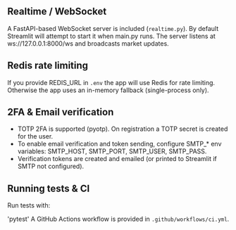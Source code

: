 Realtime / WebSocket
--------------------
A FastAPI-based WebSocket server is included (`realtime.py`). By default Streamlit will attempt to start it when main.py runs. The server listens at ws://127.0.0.1:8000/ws and broadcasts market updates.

Redis rate limiting
-------------------
If you provide REDIS_URL in `.env` the app will use Redis for rate limiting. Otherwise the app uses an in-memory fallback (single-process only).

2FA & Email verification
------------------------
- TOTP 2FA is supported (pyotp). On registration a TOTP secret is created for the user.
- To enable email verification and token sending, configure SMTP_* env variables: SMTP_HOST, SMTP_PORT, SMTP_USER, SMTP_PASS.
- Verification tokens are created and emailed (or printed to Streamlit if SMTP not configured).

Running tests & CI
------------------
Run tests with:

'pytest'
A GitHub Actions workflow is provided in `.github/workflows/ci.yml`.